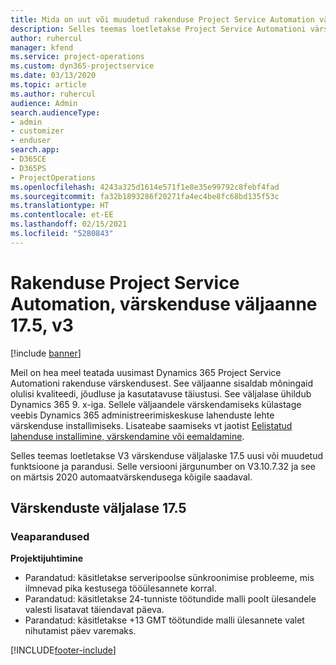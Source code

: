 ```yaml
---
title: Mida on uut või muudetud rakenduse Project Service Automation värskenduse väljaandes 17.5, Hotfix, V3
description: Selles teemas loetletakse Project Service Automationi värskenduse väljalaske 17.5, V3 saadaolevaid funktsioone ja parandusi.
author: ruhercul
manager: kfend
ms.service: project-operations
ms.custom: dyn365-projectservice
ms.date: 03/13/2020
ms.topic: article
ms.author: ruhercul
audience: Admin
search.audienceType:
- admin
- customizer
- enduser
search.app:
- D365CE
- D365PS
- ProjectOperations
ms.openlocfilehash: 4243a325d1614e571f1e8e35e99792c8febf4fad
ms.sourcegitcommit: fa32b1893286f20271fa4ec4be8fc68bd135f53c
ms.translationtype: HT
ms.contentlocale: et-EE
ms.lasthandoff: 02/15/2021
ms.locfileid: "5280843"
---
```

# <a name="project-service-automation-update-release-175-v3"></a>Rakenduse Project Service Automation, värskenduse väljaanne 17.5, v3

[!include [banner](../includes/psa-now-project-operations.md)]

Meil on hea meel teatada uusimast Dynamics 365 Project Service Automationi rakenduse värskendusest. See väljaanne sisaldab mõningaid olulisi kvaliteedi, jõudluse ja kasutatavuse täiustusi.  See väljalase ühildub Dynamics 365 9. x-iga. Sellele väljaandele värskendamiseks külastage veebis Dynamics 365 administreerimiskeskuse lahenduste lehte värskenduse installimiseks. Lisateabe saamiseks vt jaotist [Eelistatud lahenduse installimine, värskendamine või eemaldamine](https://docs.microsoft.com/power-platform/admin/install-remove-preferred-solution).

Selles teemas loetletakse V3 värskenduse väljalaske 17.5 uusi või muudetud funktsioone ja parandusi. Selle versiooni järgunumber on V3.10.7.32 ja see on märtsis 2020 automaatvärskendusega kõigile saadaval.


## <a name="update-release-175"></a>Värskenduste väljalase 17.5

### <a name="bug-fixes"></a>Veaparandused


**Projektijuhtimine**

- Parandatud: käsitletakse serveripoolse sünkroonimise probleeme, mis ilmnevad pika kestusega tööülesannete korral.
- Parandatud: käsitletakse 24-tunniste töötundide malli poolt ülesandele valesti lisatavat täiendavat päeva.
- Parandatud: käsitletakse +13 GMT töötundide malli ülesannete valet nihutamist päev varemaks.



[!INCLUDE[footer-include](../includes/footer-banner.md)]
